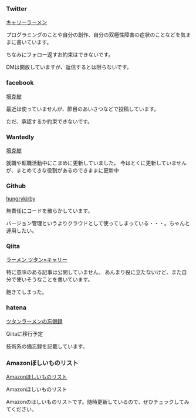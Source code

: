 ### Twitter

<a href="https://twitter.com/hungrykirby" target="_blank">キャリーラーメン</a>

プログラミングのことや自分の創作、自分の双極性障害の症状のことなどを気ままに書いています。

ちなみにフォロー返すお約束はできないです。

DMは開放していますが、返信するとは限らないです。

### facebook

<a href="https://www.facebook.com/hungrykirby" target="_blank">塙克樹</a>

最近は使っていませんが、節目のあいさつなどで投稿しています。

ただ、承認するか約束できないです。

### Wantedly

<a href="https://www.wantedly.com/users/10827164" target="_blank">塙克樹</a>

就職や転職活動中にこまめに更新していました。
今はとくに更新していませんが、まとめてきな役割があるのできままに更新中

### Github

<a href="https://github.com/hungrykirby" target="_blank">hungrykirby</a>

無責任にコードを散らかしています。

バージョン管理というよりクラウドとして使ってしまっている・・・。ちゃんと運用したい。

### Qiita

<a href="https://qiita.com/hungrykirby" target="_blank">ラーメン ツタン=キャリー</a>

特に意味のある記事は公開していません。
あんまり役に立たないけど、また自分で使いそうなことを書いています。

飽きてしまった。

### hatena

<a href="http://hungrykirby.hatenablog.com/" target="_blank">ツタンラーメンの忘備録</a>

Qiitaに移行予定

技術系の備忘録を記載しています。

### Amazonほしいものリスト

<a href="https://www.amazon.jp/hz/wishlist/ls/1Y7A9RT6WE583?ref_=wl_share" target="_blank">Amazonほしいものリスト</a>

Amazonほしいものリスト

Amazonのほしいものリストです。随時更新しているので、ぜひチェックしてみてください。